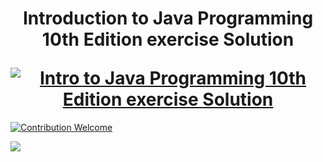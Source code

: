 
<h1 align="center">
  <p align="center">Introduction to Java Programming 10th Edition exercise Solution</p>
  <a href=""><img src="" alt="Intro to Java Programming 10th Edition exercise Solution"></a>
</h1>

<p align="center">
  

  <a href=""><img src="https://img.shields.io/badge/Contribution-welcome-brightgreen.svg" alt="Contribution Welcome"></a>

  <a href="#license"><img src="https://img.shields.io/github/license/sourcerer-io/hall-of-fame.svg?colorB=ff0000"></a>
  
